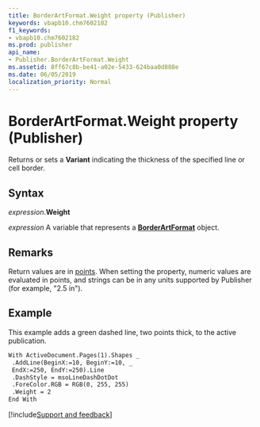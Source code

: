 ```yaml
---
title: BorderArtFormat.Weight property (Publisher)
keywords: vbapb10.chm7602182
f1_keywords:
- vbapb10.chm7602182
ms.prod: publisher
api_name:
- Publisher.BorderArtFormat.Weight
ms.assetid: 8ff67c8b-be41-a02e-5433-624baa0d888e
ms.date: 06/05/2019
localization_priority: Normal
---
```



# BorderArtFormat.Weight property (Publisher)

Returns or sets a **Variant** indicating the thickness of the specified line or cell border.


## Syntax

_expression_.**Weight**

_expression_ A variable that represents a **[BorderArtFormat](Publisher.BorderArtFormat.md)** object.


## Remarks

Return values are in [points](../language/glossary/vbe-glossary.md#point). When setting the property, numeric values are evaluated in points, and strings can be in any units supported by Publisher (for example, "2.5 in").


## Example

This example adds a green dashed line, two points thick, to the active publication.

```vb
With ActiveDocument.Pages(1).Shapes _ 
 .AddLine(BeginX:=10, BeginY:=10, _ 
 EndX:=250, EndY:=250).Line 
 .DashStyle = msoLineDashDotDot 
 .ForeColor.RGB = RGB(0, 255, 255) 
 .Weight = 2 
End With 

```



[!include[Support and feedback](~/includes/feedback-boilerplate.md)]